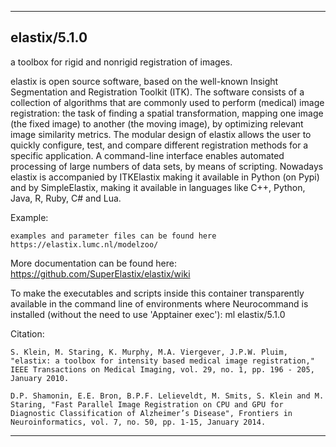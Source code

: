 
----------------------------------
## elastix/5.1.0 ##

a toolbox for rigid and nonrigid registration of images.

elastix is open source software, based on the well-known Insight Segmentation and Registration Toolkit (ITK). The software consists of a collection of algorithms that are commonly used to perform (medical) image registration: the task of finding a spatial transformation, mapping one image (the fixed image) to another (the moving image), by optimizing relevant image similarity metrics. The modular design of elastix allows the user to quickly configure, test, and compare different registration methods for a specific application. A command-line interface enables automated processing of large numbers of data sets, by means of scripting. Nowadays elastix is accompanied by ITKElastix making it available in Python (on Pypi) and by SimpleElastix, making it available in languages like C++, Python, Java, R, Ruby, C# and Lua. 

Example:
```
examples and parameter files can be found here https://elastix.lumc.nl/modelzoo/
```


More documentation can be found here: https://github.com/SuperElastix/elastix/wiki

To make the executables and scripts inside this container transparently available in the command line of environments where Neurocommand is installed (without the need to use 'Apptainer exec'): ml elastix/5.1.0


Citation:
```
S. Klein, M. Staring, K. Murphy, M.A. Viergever, J.P.W. Pluim, "elastix: a toolbox for intensity based medical image registration," IEEE Transactions on Medical Imaging, vol. 29, no. 1, pp. 196 - 205, January 2010. 

D.P. Shamonin, E.E. Bron, B.P.F. Lelieveldt, M. Smits, S. Klein and M. Staring, "Fast Parallel Image Registration on CPU and GPU for Diagnostic Classification of Alzheimer’s Disease", Frontiers in Neuroinformatics, vol. 7, no. 50, pp. 1-15, January 2014. 

```

----------------------------------
